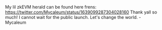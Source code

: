 My lil zkEVM herald can be found here frens: https://twitter.com/Mycaleum/status/1639099287304028160
Thank yall so much! I cannot wait for the public launch. Let's change the world.
-Mycaleum
